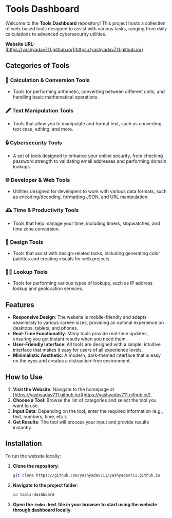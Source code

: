 # Tools Dashboard

Welcome to the **Tools Dashboard** repository! This project hosts a collection of web-based tools designed to assist with various tasks, ranging from daily calculations to advanced cybersecurity utilities.

**Website URL:**  
[https://yashyadav711.github.io/](https://yashyadav711.github.io/)


## Categories of Tools

### 🧮 **Calculation & Conversion Tools**
   - Tools for performing arithmetic, converting between different units, and handling basic mathematical operations.

### 🖋️ **Text Manipulation Tools**
   - Tools that allow you to manipulate and format text, such as converting text case, editing, and more.

### 🔒 **Cybersecurity Tools**
   - A set of tools designed to enhance your online security, from checking password strength to validating email addresses and performing domain lookups.

### 🌐 **Developer & Web Tools**
   - Utilities designed for developers to work with various data formats, such as encoding/decoding, formatting JSON, and URL manipulation.

### 🕰️ **Time & Productivity Tools**
   - Tools that help manage your time, including timers, stopwatches, and time zone conversion.

### 🎨 **Design Tools**
   - Tools that assist with design-related tasks, including generating color palettes and creating visuals for web projects.

### 🕵️‍♂️ **Lookup Tools**
   - Tools for performing various types of lookups, such as IP address lookup and geolocation services.


## Features

- **Responsive Design**: The website is mobile-friendly and adapts seamlessly to various screen sizes, providing an optimal experience on desktops, tablets, and phones.
- **Real-Time Functionality**: Many tools provide real-time updates, ensuring you get instant results when you need them.
- **User-Friendly Interface**: All tools are designed with a simple, intuitive interface that makes it easy for users of all experience levels.
- **Minimalistic Aesthetic**: A modern, dark-themed interface that is easy on the eyes and creates a distraction-free environment.


## How to Use

1. **Visit the Website**: Navigate to the homepage at [https://yashyadav711.github.io/](https://yashyadav711.github.io/).
2. **Choose a Tool**: Browse the list of categories and select the tool you want to use.
3. **Input Data**: Depending on the tool, enter the required information (e.g., text, numbers, time, etc.).
4. **Get Results**: The tool will process your input and provide results instantly.


## Installation

To run the website locally:

1. **Clone the repository**:
   ```bash
   git clone https://github.com/yashyadav711/yashyadav711.github.io
   ```

2. **Navigate to the project folder**:
   ```bash
   cd tools-dashboard
   ```

3. **Open the `index.html` file in your browser to start using the website through dashboard locally.**
